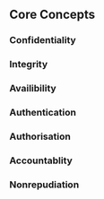 ## Core Concepts

### Confidentiality

### Integrity

### Availibility

### Authentication

### Authorisation

### Accountablity

### Nonrepudiation
